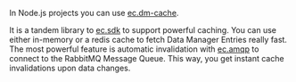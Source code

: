 In Node.js projects you can use [ec.dm-cache](https://entrecode.github.io/ec.dm-cache/).

It is a tandem library to [ec.sdk](https://entrecode.github.io/ec.sdk/) to support powerful caching. 
You can use either in-memory or a redis cache to fetch Data Manager Entries really fast. The most powerful feature is automatic invalidation with [ec.amqp](https://github.com/entrecode/ec.amqp) to connect to the RabbitMQ Message Queue. This way, you get instant cache invalidations upon data changes.

